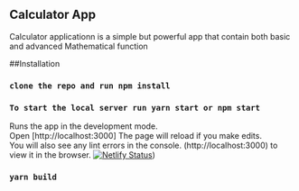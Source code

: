 
## Calculator App

Calculator applicationn is a simple but powerful app that contain both basic and advanced Mathematical function

##Installation
### `clone the repo and run npm install`
### `To start the local server run yarn start or npm start`

Runs the app in the development mode.<br />
Open [http://localhost:3000]
The page will reload if you make edits.<br />
You will also see any lint errors in the console.
(http://localhost:3000) to view it in the browser.
[![Netlify Status](https://api.netlify.com/api/v1/badges/8cf0070c-2e0a-41be-8425-93937c11d957/deploy-status)](https://calculator-app-react.netlify.app/))
### `yarn build`







